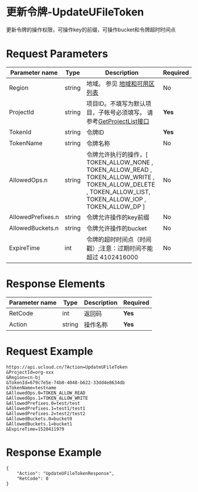 # 更新令牌-UpdateUFileToken

更新令牌的操作权限，可操作key的前缀，可操作bucket和令牌超时时间点

# Request Parameters
|Parameter name|Type|Description|Required|
|---|---|---|---|
|Region|string|地域。 参见 [地域和可用区列表](api/summary/regionlist)|No|
|ProjectId|string|项目ID。不填写为默认项目，子帐号必须填写。 请参考[GetProjectList接口](api/summary/get_project_list)|**Yes**|
|TokenId|string|令牌ID|**Yes**|
|TokenName|string|令牌名称|No|
|AllowedOps.n|string|令牌允许执行的操作，[ TOKEN_ALLOW_NONE , TOKEN_ALLOW_READ , TOKEN_ALLOW_WRITE , TOKEN_ALLOW_DELETE , TOKEN_ALLOW_LIST, TOKEN_ALLOW_IOP , TOKEN_ALLOW_DP ]|No|
|AllowedPrefixes.n|string|令牌允许操作的key前缀|No|
|AllowedBuckets.n|string|令牌允许操作的bucket|No|
|ExpireTime|int|令牌的超时时间点（时间戳）;注意：过期时间不能超过 4102416000|No|

# Response Elements
|Parameter name|Type|Description|Required|
|---|---|---|---|
|RetCode|int|返回码|**Yes**|
|Action|string|操作名称|**Yes**|

# Request Example
```
https://api.ucloud.cn/?Action=UpdateUFileToken
&ProjectId=org-xxx
&Region=cn-bj
&TokenId=679c7e5e-74b8-4048-b622-33dd4e8634db
&TokenName=testname
&AllowedOps.0=TOKEN_ALLOW_READ 
&AllowedOps.1=TOKEN_ALLOW_WRITE
&AllowedPrefixes.0=test/test
&AllowedPrefixes.1=test1/test1
&AllowedPrefixes.2=test2/test2
&AllowedBuckets.0=bucket0
&AllowedBuckets.1=bucket1
&ExpireTime=1520411979
```

# Response Example
```
{
    "Action": "UpdateUFileTokenResponse", 
    "RetCode": 0
}
```

